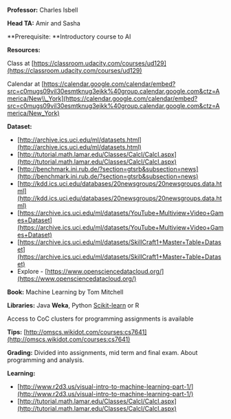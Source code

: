 **Professor:** Charles Isbell

**Head TA:** Amir and Sasha

**Prerequisite: **Introductory course to AI

**Resources:**

Class at [https://classroom.udacity.com/courses/ud129](https://classroom.udacity.com/courses/ud129)

Calendar at [https://calendar.google.com/calendar/embed?src=c0mugs09vil30esmtknug3ejkk%40group.calendar.google.com&ctz=America/New\\_York](https://calendar.google.com/calendar/embed?src=c0mugs09vil30esmtknug3ejkk%40group.calendar.google.com&ctz=America/New_York)

**Dataset:**

* [http://archive.ics.uci.edu/ml/datasets.html](http://archive.ics.uci.edu/ml/datasets.html)
* [http://tutorial.math.lamar.edu/Classes/CalcI/CalcI.aspx](http://tutorial.math.lamar.edu/Classes/CalcI/CalcI.aspx)
* [http://benchmark.ini.rub.de/?section=gtsrb&subsection=news](http://benchmark.ini.rub.de/?section=gtsrb&subsection=news)
* [http://kdd.ics.uci.edu/databases/20newsgroups/20newsgroups.data.html](http://kdd.ics.uci.edu/databases/20newsgroups/20newsgroups.data.html)
* [https://archive.ics.uci.edu/ml/datasets/YouTube+Multiview+Video+Games+Dataset](https://archive.ics.uci.edu/ml/datasets/YouTube+Multiview+Video+Games+Dataset)
* [https://archive.ics.uci.edu/ml/datasets/SkillCraft1+Master+Table+Dataset](https://archive.ics.uci.edu/ml/datasets/SkillCraft1+Master+Table+Dataset)
* Explore - [https://www.opensciencedatacloud.org/](https://www.opensciencedatacloud.org/)

**Book:** Machine Learning by Tom Mitchell

**Libraries:** Java **Weka**, Python [Scikit-learn](http://scikit-learn.org/stable/modules/learning_curve.html) or R

Access to CoC clusters for programming assignments is available

**Tips:** [http://omscs.wikidot.com/courses:cs7641](http://omscs.wikidot.com/courses:cs7641)

**Grading:** Divided into assignments, mid term and final exam. About programming and analysis.

**Learning:**

* [http://www.r2d3.us/visual-intro-to-machine-learning-part-1/](http://www.r2d3.us/visual-intro-to-machine-learning-part-1/)
* [http://tutorial.math.lamar.edu/Classes/CalcI/CalcI.aspx](http://tutorial.math.lamar.edu/Classes/CalcI/CalcI.aspx)



